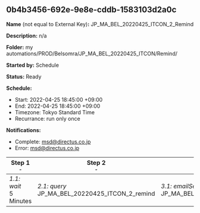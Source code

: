 ## 0b4b3456-692e-9e8e-cddb-1583103d2a0c

**Name** (not equal to External Key)**:** JP_MA_BEL_20220425_ITCON_2_Remind


**Description:** n/a

**Folder:** my automations/PROD/Belsomra/JP_MA_BEL_20220425_ITCON/Remind/

**Started by:** Schedule

**Status:** Ready

**Schedule:**

* Start: 2022-04-25 18:45:00 +09:00
* End: 2022-04-25 18:45:00 +09:00
* Timezone: Tokyo Standard Time
* Recurrance: run only once

**Notifications:**

* Complete: msd@directus.co.jp
* Error: msd@directus.co.jp

| Step 1<br>_<small>-</small>_ | Step 2<br>_<small>-</small>_ | Step 3<br>_<small>-</small>_ |
| --- | --- | --- |
| _1.1: wait_<br>5 Minutes | _2.1: query_<br>JP_MA_BEL_20220425_ITCON_2_remind | _3.1: emailSend_<br>JP_MA_BEL_20220425_ITCON_2_remind |
